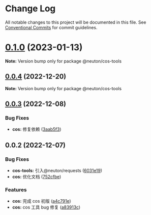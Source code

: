 # Change Log

All notable changes to this project will be documented in this file.
See [Conventional Commits](https://conventionalcommits.org) for commit guidelines.

# [0.1.0](https://gitee.com/ningdongyiliao/neuton-toolkit/compare/@neuton/cos-tools@0.0.4...@neuton/cos-tools@0.1.0) (2023-01-13)

**Note:** Version bump only for package @neuton/cos-tools

## [0.0.4](https://gitee.com/ningdongyiliao/neuton-toolkit/compare/@neuton/cos-tools@0.0.3...@neuton/cos-tools@0.0.4) (2022-12-20)

**Note:** Version bump only for package @neuton/cos-tools

## [0.0.3](https://gitee.com/ningdongyiliao/neuton-toolkit/compare/@neuton/cos-tools@0.0.2...@neuton/cos-tools@0.0.3) (2022-12-08)

### Bug Fixes

- **cos:** 修复依赖 ([3aab5f3](https://gitee.com/ningdongyiliao/neuton-toolkit/commits/3aab5f340b3b14267834ba95f51a2a706e4d2be5))

## 0.0.2 (2022-12-07)

### Bug Fixes

- **cos-tools:** 引入@neuton/requests ([6031e19](https://gitee.com/ningdongyiliao/neuton-toolkit/commits/6031e19b4b5f79e1a3420131e3dbb7b5a1b35b50))
- **cos:** 优化文档 ([752cfbe](https://gitee.com/ningdongyiliao/neuton-toolkit/commits/752cfbefb1048733d65334d81d4dc3b9d337e726))

### Features

- **cos:** 完成 cos 初版 ([a4c791e](https://gitee.com/ningdongyiliao/neuton-toolkit/commits/a4c791e3f0a27c9f4505d07fd9bb2d686c14fbbe))
- **cos:** cos 工具 bug 修复 ([a83913c](https://gitee.com/ningdongyiliao/neuton-toolkit/commits/a83913c5ce0c44a711fbf2e02aa15229f197a94a))
